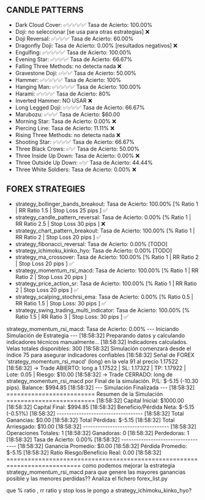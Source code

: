 ## CANDLE PATTERNS

* Dark Cloud Cover: ✅✅✅✅✅ Tasa de Acierto: 100.00%
* Doji: no seleccionar [se usa para otras estrategias] ❌
* Doji Reversal: ✅✅✅✅ Tasa de Acierto: 60.00%
* Dragonfly Doji: Tasa de Acierto: 0.00% [resultados negativos] ❌
* Engulfing: ✅✅✅✅✅ Tasa de Acierto: 100.00%
* Evening Star: ✅✅✅✅ Tasa de Acierto: 66.67%
* Falling Three Methods: no detecta nada ❌
* Gravestone Doji: ✅✅✅ Tasa de Acierto: 50.00%
* Hammer: ✅✅✅✅✅ Tasa de Acierto: 100%
* Hanging Man: ✅✅✅✅✅ Tasa de Acierto: 100.00% 
* Harami: ✅✅✅✅ Tasa de Acierto: 80%
* Inverted Hammer: NO USAR ❌
* Long Legged Doji: ✅✅✅✅ Tasa de Acierto: 66.67%
* Marubozu: ✅✅✅ Tasa de Acierto: $60.00
* Morning Star: Tasa de Acierto: 0.00% ❌
* Piercing Line: Tasa de Acierto: 11.11% ❌
* Rising Three Methods: no detecta nada ❌
* Shooting Star: ✅✅✅✅ Tasa de Acierto: 66.67%
* Three Black Crows: ✅✅ Tasa de Acierto: 50.00%
* Three Inside Up Down:  Tasa de Acierto: 0.00% ❌
* Three Outside Up Down: ✅✅ Tasa de Acierto: 44.44%
* Three White Soldiers: Tasa de Acierto: 0.00% ❌

## FOREX STRATEGIES

* strategy_bollinger_bands_breakout: Tasa de Acierto: 100.00% [% Ratio 1  | RR Ratio 1.5 | Stop Loss 25 pips ] ✅
* strategy_candle_pattern_reversal: Tasa de Acierto: 0.00% [% Ratio 1  | RR Ratio 2.5 | Stop Loss 30 pips ] ❌
* strategy_chart_pattern_breakout: Tasa de Acierto: 100.00% [% Ratio 1  | RR Ratio 2 | Stop Loss 20 pips ] ✅
* strategy_fibonacci_reversal: Tasa de Acierto: 0.00% [TODO]
* strategy_ichimoku_kinko_hyo: Tasa de Acierto: 0.00% [TODO]
* strategy_ma_crossover: Tasa de Acierto: 100.00% [% Ratio 1  | RR Ratio 2 | Stop Loss 20 pips ] ✅
* strategy_momentum_rsi_macd: Tasa de Acierto: 100.00% [% Ratio 1  | RR Ratio 2 | Stop Loss 20 pips ]
* strategy_price_action_sr: Tasa de Acierto:  100.00% [% Ratio 1  | RR Ratio 2 | Stop Loss 20 pips ] ✅
* strategy_scalping_stochrsi_ema: Tasa de Acierto: 0.00% [% Ratio 0.5  | RR Ratio 1.5 | Stop Loss: 30 pips ] ✅
* strategy_swing_trading_multi_indicator: Tasa de Acierto: 100.00% [% Ratio 1.5  | RR Ratio 3 | Stop Loss: 30 pips ] ✅

strategy_momentum_rsi_macd: Tasa de Acierto: 0.00%
--- Iniciando Simulación de Estrategia ---
[18:58:32] Preparando datos y calculando indicadores técnicos manualmente...
[18:58:32] Indicadores calculados. Velas totales disponibles: 300
[18:58:32] Simulación comenzará desde el índice 75 para asegurar indicadores confiables
[18:58:32] Señal de FOREX 'strategy_momentum_rsi_macd' (long) en la vela 91 al precio 1.17522
[18:58:32]     -> Trade ABIERTO: long a 1.17522 | SL: 1.17322 | TP: 1.17922 | Lote: 0.05 | Riesgo: $10.00
[18:58:32]     -> Trade CERRADO: long de strategy_momentum_rsi_macd por Final de la simulación. P/L: $-5.15 (-10.30 pips). Balance: $994.85
[18:58:32] --- Simulación Finalizada ---
[18:58:32] 
========================= Resumen de la Simulación =========================
[18:58:32] Capital Inicial: $1000.00
[18:58:32] Capital Final: $994.85
[18:58:32] Beneficio/Pérdida Neta: $-5.15 (-0.51%)
[18:58:32] -----------------------------------
[18:58:32] Total Ganancias: $0.00
[18:58:32] Total Pérdidas: $-5.15
[18:58:32] Total Arriesgado: $10.00
[18:58:32] -----------------------------------
[18:58:32] Operaciones Totales: 1
[18:58:32] Ganadoras: 0
[18:58:32] Perdedoras: 1
[18:58:32] Tasa de Acierto: 0.00%
[18:58:32] -----------------------------------
[18:58:32] Ganancia Promedio: $0.00
[18:58:32] Pérdida Promedio: $-5.15
[18:58:32] Ratio Riesgo/Beneficio Real: 0.00
[18:58:32] ===========================================================================
como podemos mejorar la estrategia strategy_momentum_rsi_macd para que genere las mayores ganancias posible y las menores perdidas?? Analiza el fichero forex_list.py

que % ratio , rr ratio y stop loss le pongo a strategy_ichimoku_kinko_hyo?
